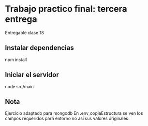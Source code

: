 # Trabajo practico final:  tercera entrega 

Entregable clase 18

## Instalar dependencias

npm install

## Iniciar el servidor

node src/main

## Nota

Ejercicio adaptado para mongodb
En .env_copiaEstructura se ven los campos requeridos para entorno no asi sus valores originales.
